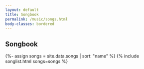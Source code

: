 ```yaml
---
layout: default
title: Songbook
permalink: /music/songs.html
body-classes: bordered
---
```

## Songbook

{%- assign songs = site.data.songs | sort: "name" %}
{% include songlist.html songs=songs %}
